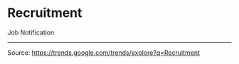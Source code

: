 # Recruitment

Job Notification

---

Source: https://trends.google.com/trends/explore?q=Recruitment